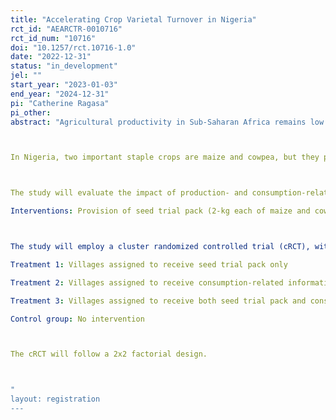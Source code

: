 ```yaml
---
title: "Accelerating Crop Varietal Turnover in Nigeria"
rct_id: "AEARCTR-0010716"
rct_id_num: "10716"
doi: "10.1257/rct.10716-1.0"
date: "2022-12-31"
status: "in_development"
jel: ""
start_year: "2023-01-03"
end_year: "2024-12-31"
pi: "Catherine Ragasa"
pi_other:
abstract: "Agricultural productivity in Sub-Saharan Africa remains low despite the potential and economic and food security importance of agriculture. Improved technologies are available but not always accessible, affordable, and adopted by small-scale producers. One CGIAR and national partners (National Agricultural Research and Extension Services) had been developing improved varieties to solve many of farmers' production challenges, but turnover of these improved varieties has been slow. Small-scale seed businesses lack incentives to actively promote new varieties given weak demand. Little is known about the drivers of varietal replacement and product substitution, and the role of downstream market actors such as traders, processors, and consumers in this process.  The overarching research question is: "What drives farmers’ and consumers’ variety replacement and product substitution?"

In Nigeria, two important staple crops are maize and cowpea, but they persistently have low productivity. For example, maize yield is at 1.62 ton per hectare compared to 4.2 ton per hectare in Ethiopia and about 5-6 ton per hectare average in Southern Africa and globally (FAOSTAT). The low productivity is reported to be due to poor soil condition, low fertilizer use, poor rains, poor management practices, and low adoption of improved varieties and certified seeds.  Based on a nationally representative household survey in 2018 (LSMS), only 11% of maize farming grew improved maize varieties and 7% used certified seeds.  Only 3% of cowpea farmers grew improved cowpea varieties and only 2% used certified seeds. The aim of this study is to verify these adoption rates, understand why adoption is very low, and test interventions to help increase adoption and improve farmers’ productivity and incomes. 

The study will evaluate the impact of production- and consumption-related interventions to address the behavior constraints of farmers and consumers in adopting new varieties of maize and cowpea. These constraints may be related to information and risk.
Interventions: Provision of seed trial pack (2-kg each of maize and cowpea) and information intervention on consumption traits and different cooking recipes.

The study will employ a cluster randomized controlled trial (cRCT), with villages to different treatment arms:
Treatment 1: Villages assigned to receive seed trial pack only
Treatment 2: Villages assigned to receive consumption-related information only
Treatment 3: Villages assigned to receive both seed trial pack and consumption related information (combined)
Control group: No intervention 

The cRCT will follow a 2x2 factorial design.

"
layout: registration
---
```


